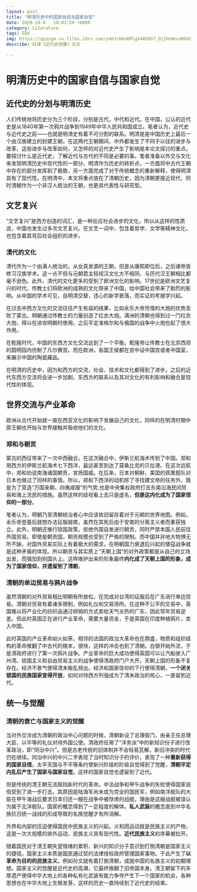 ```yaml
---
layout: post
title: "明清历史中的国家自信与国家自觉"
date: 2020-10-8   10:01:59 +0800
category: Literature
tags: EDU
img: https://qpyyga.sn.files.1drv.com/y4m3r6KxKMlgk4A59G7_Dj2HzWncAHX45egYNM7zphtyGB6aMw7xNiV-_OmSUL6Ns6N8PuSUq96Qwb3GFhOY_SOr5s6gABub7bx0LFzsBCXFnHb2ZfN8O1X1rxxexpf8utI2-4ZnokwdchCsrV3TLc7U9-VZ0E15chckGV8uHD6I8wVmFx-ejK56IQjWxxepTEchrwzvVoJ5L5hub7HzjXIvQ?width=600&height=450&cropmode=none
describe: 红课《近代史纲要》论文

---
```


# 明清历史中的国家自信与国家自觉

## 近代史的分划与明清历史

人们传统地将历史分为三个阶段，分别是古代，中代和近代。在中国，公认的近代史是从1840年第一次鸦片战争到1949年中华人民共和国成立。笔者认为，近代史与近代史之前——也就是明清史有着不可分割的联系。明清是是中国历史上最后一个由汉族建立的封建王朝，在这两代王朝期间，中外都发生了不同于以往的进步与改革，这些进步与改革如何，又怎样的对近代史产生了影响是本论文探讨的重点。要探讨什么是近代史，了解近代与古代的不同是必要的事。笔者准备以外交与文化来发现明清历史中现代性的一部分。明清作为历史的转折点，一方面将中古代王朝中存在的部分发挥到了极致，另一方面完成了对于传统概念的重新解释，使得明清具有了现代性。在明清中，本文将重点放在了清朝历史，因为清朝更接近现代，同时清朝作为一个非汉人统治的王朝，也更具代表性与研究型。

## 文艺复兴

“文艺复兴”是西方创造的词汇，是一种反应社会进步的文化，所以从这样的性质说，中国也发生过多次文艺复兴。在文艺一词中，包含着哲学、文学等精神文化，也包含着其背后社会组织的进步。

### 清代的文化

清代作为一个由满人统治的，从女真发源的王朝，但是从康熙即位后，之后诸帝皆修习汉族学术。这一点不但与元朝君主轻视汉文化大不相同，与历代汉王朝相比都毫不逊色。此外，清代的文化更多的受到了欧洲文化的影响。17世纪是欧洲文艺复兴的时代，传教士们将欧洲的成熟的文化带来了中国，给中国社会带来了剧烈的影响。从中国的学术可见，自明清交替，违心的新学衰落，而实证的考据学兴起。

在过去中西方文化的交流往往产生有益的结果，比如永乐大帝凭借的大炮的优势击败了蒙古。明朝通过传教士的力量创造了红衣大炮。满洲的清朝也得到过一门红衣大炮，得以在进攻明朝时使用。之后平定准格尔和与俄国的战争中火炮也起了很大作用。

在乾隆时代，中国的东西方文化交流达到了一个平衡。乾隆帝让传教士在北京西郊的圆明园内仿制了凡尔赛宫。而在欧洲，各国王侯都在宫中设中国宫或者中国室，来展示中国的陶瓷藏品。

在明清的历史中，因为和西方的交流，社会、技术和文化都得到了进步。之后的近代东西方交流将会进一步加剧，东西方的联系以及其对文化的有利影响和融合是现代性的体现。

## 世界交流与产业革命

欧洲从古代开始就一直在西亚文化的影响下发展自己的文化，同样的在明清时期中原王朝也开始与世界接触并吸收他们的文化。

### 郑和与朝贡

蒙古的西征带来了一次中西融合，在这次融合中，伊斯兰航海术传到了中国。郑和用西方的伊斯兰航海术七下西洋，最远甚至到达了莫桑比克的贝拉港。在这次远航中，郑和劝说南海诸国朝贡，宣扬国威。在后来，日本对朝鲜，美国的佩里舰队对日本也做过了同样的事情。所以，郑和下西洋的动机除了寻找建文帝的任务外，既是为了营造“万国来朝、四夷咸服“的气势,也是中央集权政府打击东南沿海民间贸易和海上流民的措施。虽然这样的歧视看上去只是虚名，**但是这内化成为了国家信仰的一部分**。

笔者认为，明朝乃至清朝统治者心中应该依旧留存着对于元朝的世界地图。例如，永乐帝登基后就想办法征服越南，虽然在其死后由于安南的分离主义者而重获独立。此外，明朝还推行锁国政策，拒绝外国自发进行朝贡，同时严禁本国人民前往外国贸易。即使是朝贡国，朝贡规模也受到了严格的限制。而中国并非地大物博无所不缺，对国外贸易实际上有着极大的需求。在明朝国力衰退后兴起的倭寇战争就是这种矛盾的体现。所以朝贡与其实质上“天朝上国”的对外政策都是从自己的立场出发，而强加到别国头上。这样维护出来的形象最终**内化成了天朝上国的形象，成为了国家信仰，并遗留到了清朝**。

### 清朝的单边贸易与鸦片战争

虽然清朝的对外贸易相比明朝有所放松，在完成对台湾的征服后在广东进行单边贸易。清朝对贸易有着诸多限制，例如礼仪和交易场所。在这种不公平的交易中，英国难以将产业化的纺织品通过倾销的方式卖给天气炎热的广东，因此常年贸易逆差。但此时英国正在进行产业革命，需要大量资金，于是英国在印度种植鸦片，卖入中国。

此时英国的产业革命如火如荼，相邻的法国的政治大革命也在鼎盛，物质和组织结构的革命推翻了中古代的根本，很快，这样的冲击也到了清朝。白银开始外流，于是清政府进行了第一次鸦片战争。产业革命的巨大成功使得英国可以让汽船驶入广州湾。锁国主义和自由贸易主义的战争使得清政府门户大开，天朝上国的形象不复存在。经济不景气使得清末叛乱频出。经济和国家信仰的下行使得清朝，**一个闭关锁国的民族国家变得开放**，如何对待西方列强成为了清末政治的核心，一直留到近代。

## 统一与觉醒

### 清朝的衰亡与国家主义的觉醒

当对外交涉成为清朝的政治中心问题的时候，清朝新设了总理衙门，由亲王任总理大臣，以平等的礼仪对待外国公使。清政府任用了“洋务派”中的新知识份子进行改革政治，即“同治中兴”。但是古老传统的旧体制并不会轻易瓦解，新旧冲突的时代仍在继续。同治中兴的中兴二字表现了当时知识分子的评价，表现了一种**重新获得的国家自信**。太平天国与不平等条约使新兴阶级的阶级自觉得到了觉醒，**清朝平定内乱后产生了国家与国家自觉**。这样的国家自觉也遗留到了近代。

但是传统的清王朝无法阻挡新时代的革命。中法战争和甲午战争的失败使得国家自信受到了进一步打击。其原因是陆海军尚未成为完全的国民军，例如南洋舰队的大臣在甲午海战后要求日本归还一艘在战争中被俘虏的战舰，理由是这艘战舰被误认为属于北洋舰队。国家的概念得到了一定程度的解体。**私人武装**的概念直到中华名族抗日统一战线的形成导致的名族觉醒才有所消解。

外界和内部的压迫使得国民中民族主义的兴起。义和团运动就是民族主义的产物，这是一次大规模的排外运动，民族主义具有现代性。**近代民族主义**的序幕被拉开。

随着国民对于清王朝失望情绪的累积，新兴的知识分子意识到打倒清朝是国家主义的捷径。国家主义本质是国民通过契约法律授权政府管理国家事物。于此产生了**以革命为目的的民族主义**。例如孙文就有着打倒清朝，成就中国的名族主义的初期理想。国家主义的觉醒是近代史的高潮，它最终推翻了旧帝国本身。清王朝留下的丰厚遗产使得中华大地上的各种私有化武装有能力争夺产生下一个国家的机会，各种思想也在中华大地上生根发芽。这样的历史一直持续到了近代史的结束。



